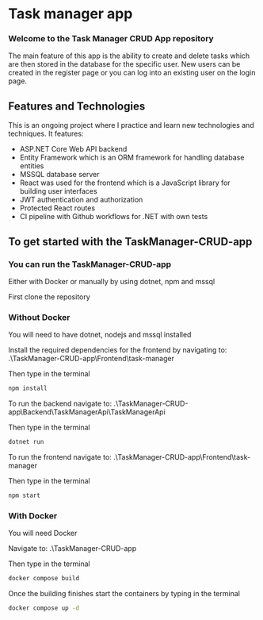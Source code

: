 # Task manager app
### Welcome to the Task Manager CRUD App repository
The main feature of this app is the ability to create and delete tasks which are then stored in the database for the specific user. New users can be created in the register page or you can log into an existing user on the login page.

## Features and Technologies
This is an ongoing project where I practice and learn new technologies and techniques. It features:
- ASP.NET Core Web API backend
- Entity Framework which is an ORM framework for handling database entities
- MSSQL database server
- React was used for the frontend which is a JavaScript library for building user interfaces
- JWT authentication and authorization
- Protected React routes
- CI pipeline with Github workflows for .NET with own tests

## To get started with the TaskManager-CRUD-app

### You can run the TaskManager-CRUD-app

Either with Docker or manually by using dotnet, npm and mssql

First clone the repository

### Without Docker
You will need to have dotnet, nodejs and mssql installed

Install the required dependencies for the frontend by navigating to:  .\TaskManager-CRUD-app\Frontend\task-manager

Then type in the terminal
```sh
npm install
```
To run the backend navigate to:  .\TaskManager-CRUD-app\Backend\TaskManagerApi\TaskManagerApi 

Then type in the terminal
```sh
dotnet run
```
To run the frontend navigate to:  .\TaskManager-CRUD-app\Frontend\task-manager

Then type in the terminal
```sh
npm start
```

### With Docker
You will need Docker

Navigate to: .\TaskManager-CRUD-app

Then type in the terminal
```sh
docker compose build
```

Once the building finishes start the containers by typing in the terminal
```sh
docker compose up -d
```
